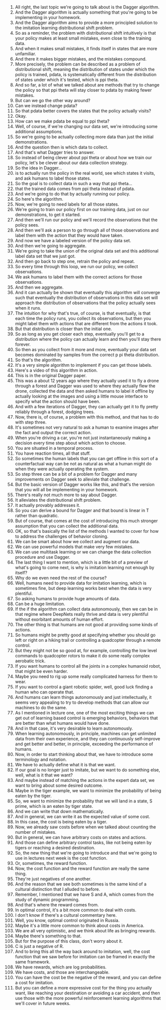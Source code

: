 1. All right, the last topic we're going to talk about is the Dagger algorithm.
2. And the Dagger algorithm is actually something that you're going to be implementing in your homework.
3. And the Dagger algorithm aims to provide a more principled solution to the imitation learning distributional shift problem.
4. So as a reminder, the problem with distributional shift intuitively is that your policy makes at least small mistakes, even close to the training data.
5. And when it makes small mistakes, it finds itself in states that are more unfamiliar.
6. And there it makes bigger mistakes, and the mistakes compound.
7. More precisely, the problem can be described as a problem of distributional shift, meaning the distribution of states under which the policy is trained, pdata, is systematically different from the distribution of states under which it's tested, which is ppi theta.
8. And so far, a lot of what we talked about are methods that try to change the policy so that ppi theta will stay closer to pdata by making fewer mistakes.
9. But can we go the other way around?
10. Can we instead change pdata?
11. So that pdata better covers the states that the policy actually visits?
12. Okay.
13. How can we make pdata be equal to ppi theta?
14. Well, of course, if we're changing our data set, we're introducing some additional assumptions.
15. So we're going to be actually collecting more data than just the initial demonstrations.
16. And the question then is which data to collect.
17. And that's what Dagger tries to answer.
18. So instead of being clever about ppi theta or about how we train our policy, let's be clever about our data collection strategy.
19. So the idea in Dagger...
20. is to actually run the policy in the real world, see which states it visits, and ask humans to label those states.
21. So the goal is to collect data in such a way that ppi theta...
22. that the trained data comes from ppi theta instead of pdata.
23. And we're going to do that by actually running our policy.
24. So here's the algorithm.
25. Now, we're going to need labels for all those states.
26. We're going to train our policy first on our training data, just on our demonstrations, to get it started.
27. And then we'll run our policy and we'll record the observations that the policy sees.
28. And then we'll ask a person to go through all of those observations and label them with the action that they would have taken.
29. And now we have a labeled version of the policy data set.
30. And then we're going to aggregate.
31. We're going to take the union of the original data set and this additional label data set that we just got.
32. And then go back to step one, retrain the policy and repeat.
33. So every time through this loop, we run our policy, we collect observations.
34. We ask humans to label them with the correct actions for those observations.
35. And then we aggregate.
36. And it can actually be shown that eventually this algorithm will converge such that eventually the distribution of observations in this data set will approach the distribution of observations that the policy actually sees when it runs.
37. The intuition for why that's true, of course, is that eventually, is that each time the policy runs, you collect its observations, but then you might label them with actions that are different from the actions it took.
38. But that distribution is closer than the initial one.
39. So as long as you get closer each step, eventually you'll get to a distribution where the policy can actually learn and then you'll stay there forever.
40. So then as you collect from it more and more, eventually your data set becomes dominated by samples from the correct p pi theta distribution.
41. So that's the algorithm.
42. It's a very simple algorithm to implement if you can get those labels.
43. Here's a video of this algorithm in action.
44. This is in the original Dagger paper.
45. This was a about 12 years ago where they actually used it to fly a drone through a forest and Dagger was used to where they actually flew the drone, collected the data and then asked humans to label it offline by actually looking at the images and using a little mouse interface to specify what the action should have been.
46. And with a few iterations of Dagger, they can actually get it to fly pretty reliably through a forest, dodging trees.
47. Now, there is, of course, a problem with this method, and that has to do with step three.
48. It's sometimes not very natural to ask a human to examine images after the fact and output the correct action.
49. When you're driving a car, you're not just instantaneously making a decision every time step about which action to choose.
50. You are situated in a temporal process.
51. You have reaction times, all that stuff.
52. So sometimes the human labels that you can get offline in this sort of a counterfactual way can be not as natural as what a human might do when they were actually operating the system.
53. So step three can be a bit of a problem for Dagger and many improvements on Dagger seek to alleviate that challenge.
54. But the basic version of Dagger works like this, and that's the version that you will all be implementing in your homework.
55. There's really not much more to say about Dagger.
56. It alleviates the distributional shift problem.
57. It actually provably addresses it.
58. So you can derive a bound for Dagger and that bound is linear in T rather than quadratic.
59. But of course, that comes at the cost of introducing this much stronger assumption that you can collect the additional data.
60. OK, so that's basically the list of the methods I wanted to cover for how to address the challenges of behavior cloning.
61. We can be smart about how we collect and augment our data.
62. We can use powerful models that make very few mistakes.
63. We can use multitask learning or we can change the data collection procedure and use Dagger.
64. The last thing I want to mention, which is a little bit of a preview of what's going to come next, is why is imitation learning not enough by itself?
65. Why do we even need the rest of the course?
66. Well, humans need to provide data for imitation learning, which is sometimes fine, but deep learning works best when the data is very plentiful.
67. So asking humans to provide huge amounts of data.
68. Can be a huge limitation.
69. If the if the algorithm can collect data autonomously, then we can be in that regime where DeepNets really thrive and data is very plentiful without exorbitant amounts of human effort.
70. The other thing is that humans are not good at providing some kinds of actions.
71. So humans might be pretty good at specifying whether you should go left or right on a hiking trail or controlling a quadcopter through a remote control.
72. But they might not be so good at, for example, controlling the low level commands to quadcopter rotors to make it do some really complex aerobatic trick.
73. If you want humans to control all the joints in a complex humanoid robot, that might be even harder.
74. Maybe you need to rig up some really complicated harness for them to wear.
75. If you want to control a giant robotic spider, well, good luck finding a human who can operate that.
76. And humans can learn things autonomously and just intellectually, it seems very appealing to try to develop methods that can allow our machines to do the same.
77. As I mentioned in lecture one, one of the most exciting things we can get out of learning based control is emerging behaviors, behaviors that are better than what humans would have done.
78. And in that case, it's very desirable to learn autonomously.
79. When learning autonomously, in principle, machines can get unlimited data from their own experience, and they can continuously self-improve and get better and better, in principle, exceeding the performance of humans.
80. Now, in order to start thinking about that, we have to introduce some terminology and notation.
81. We have to actually define what it is that we want.
82. If our goal is no longer just to imitate, but we want to do something else, well, what is it that we want?
83. And maybe instead of matching the actions in the expert data set, we want to bring about some desired outcome.
84. Maybe in the tiger example, we want to minimize the probability of being eaten by the tiger.
85. So, we want to minimize the probability that we will land in a state, S prime, which is an eaten by tiger state.
86. And we can write that down mathematically.
87. And in general, we can write it as the expected value of some cost.
88. In this case, the cost is being eaten by a tiger.
89. Now, we already saw costs before when we talked about counting the number of mistakes.
90. But in general, we can have arbitrary costs on states and actions.
91. And those can define arbitrary control tasks, like not being eaten by tigers or reaching a desired destination.
92. So, the new thing that we're going to introduce and that we're going to use in lectures next week is the cost function.
93. Or, sometimes, the reward function.
94. Now, the cost function and the reward function are really the same thing.
95. They're just negatives of one another.
96. And the reason that we see both sometimes is the same kind of a cultural distinction that I alluded to before.
97. Remember, I mentioned that we have S and A, which comes from the study of dynamic programming.
98. And that's where the reward comes from.
99. In optimal control, it's a bit more common to deal with costs.
100. I don't know if there's a cultural commentary here.
101. Well, you know, optimal control originated in Russia.
102. Maybe it's a little more common to think about costs in America.
103. We are all very optimistic, and we think about life as bringing rewards.
104. Maybe there's something to that.
105. But for the purpose of this class, don't worry about it.
106. C is just a negative of R.
107. And to bring this all the way back around to imitation, well, the cost function that we saw before for imitation can be framed in exactly the same framework.
108. We have rewards, which are log probabilities.
109. We have costs, and those are interchangeable.
110. You can have the cost be the negative of the reward, and you can define a cost for imitation.
111. But you can define a more expressive cost for the thing you actually want, like reaching your destination or avoiding a car accident, and then use those with the more powerful reinforcement learning algorithms that we'll cover in future weeks.